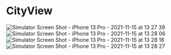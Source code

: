 # CityView
![Simulator Screen Shot - iPhone 13 Pro - 2021-11-15 at 13 27 39](https://user-images.githubusercontent.com/88374940/141732987-a465ba4d-b914-4e57-b190-e21a90d89963.png)
![Simulator Screen Shot - iPhone 13 Pro - 2021-11-15 at 13 28 06](https://user-images.githubusercontent.com/88374940/141733047-51b39546-11b6-4214-889d-ed90f0b1d9b7.png)
![Simulator Screen Shot - iPhone 13 Pro - 2021-11-15 at 13 28 18](https://user-images.githubusercontent.com/88374940/141733065-994d5685-7727-42c4-9f8c-eb940c7e4c29.png)
![Simulator Screen Shot - iPhone 13 Pro - 2021-11-15 at 13 28 27](https://user-images.githubusercontent.com/88374940/141733083-c204f110-9a94-44b6-9248-e026fb6111c1.png)
